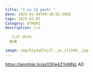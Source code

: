 ```yaml
---
title: "7.xx 12 pack! "
date: 2025-02-04T09:10:02.588Z
tags: 2025-02-05
Category: OTHERS
description: |+2
  
   ℂ𝕃𝕀ℙ ℚℙ𝕆ℕ
  𝗦&𝗦

image: img/81ydq9laj2l._ac_sl1500_.jpg
---
```

https://amzlink.to/az030e4ZYqNNz
AD